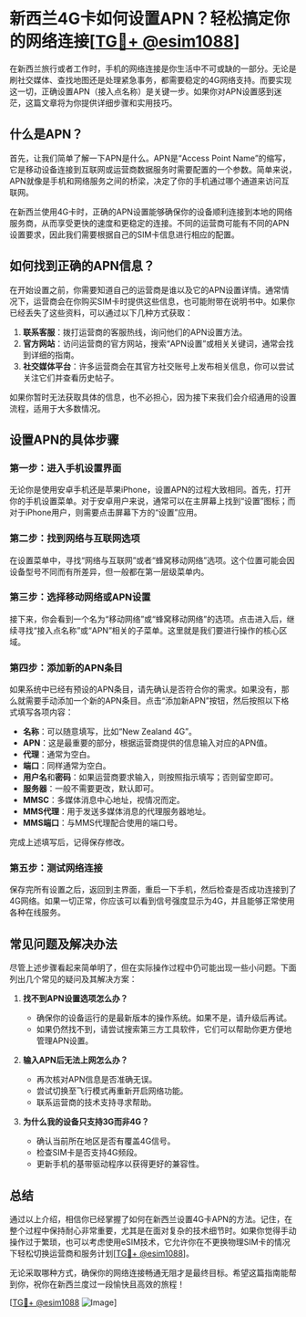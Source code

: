 # 新西兰4G卡如何设置APN？轻松搞定你的网络连接[[TG💪+ @esim1088](https://t.me/s/esim1088)]

在新西兰旅行或者工作时，手机的网络连接是你生活中不可或缺的一部分。无论是刷社交媒体、查找地图还是处理紧急事务，都需要稳定的4G网络支持。而要实现这一切，正确设置APN（接入点名称）是关键一步。如果你对APN设置感到迷茫，这篇文章将为你提供详细步骤和实用技巧。

## 什么是APN？

首先，让我们简单了解一下APN是什么。APN是“Access Point Name”的缩写，它是移动设备连接到互联网或运营商数据服务时需要配置的一个参数。简单来说，APN就像是手机和网络服务之间的桥梁，决定了你的手机通过哪个通道来访问互联网。

在新西兰使用4G卡时，正确的APN设置能够确保你的设备顺利连接到本地的网络服务商，从而享受更快的速度和更稳定的连接。不同的运营商可能有不同的APN设置要求，因此我们需要根据自己的SIM卡信息进行相应的配置。

## 如何找到正确的APN信息？

在开始设置之前，你需要知道自己的运营商是谁以及它的APN设置详情。通常情况下，运营商会在你购买SIM卡时提供这些信息，也可能附带在说明书中。如果你已经丢失了这些资料，可以通过以下几种方式获取：

1. **联系客服**：拨打运营商的客服热线，询问他们的APN设置方法。
2. **官方网站**：访问运营商的官方网站，搜索“APN设置”或相关关键词，通常会找到详细的指南。
3. **社交媒体平台**：许多运营商会在其官方社交账号上发布相关信息，你可以尝试关注它们并查看历史帖子。

如果你暂时无法获取具体的信息，也不必担心，因为接下来我们会介绍通用的设置流程，适用于大多数情况。

## 设置APN的具体步骤

### 第一步：进入手机设置界面

无论你是使用安卓手机还是苹果iPhone，设置APN的过程大致相同。首先，打开你的手机设置菜单。对于安卓用户来说，通常可以在主屏幕上找到“设置”图标；而对于iPhone用户，则需要点击屏幕下方的“设置”应用。

### 第二步：找到网络与互联网选项

在设置菜单中，寻找“网络与互联网”或者“蜂窝移动网络”选项。这个位置可能会因设备型号不同而有所差异，但一般都在第一层级菜单内。

### 第三步：选择移动网络或APN设置

接下来，你会看到一个名为“移动网络”或“蜂窝移动网络”的选项。点击进入后，继续寻找“接入点名称”或“APN”相关的子菜单。这里就是我们要进行操作的核心区域。

### 第四步：添加新的APN条目

如果系统中已经有预设的APN条目，请先确认是否符合你的需求。如果没有，那么就需要手动添加一个新的APN条目。点击“添加新APN”按钮，然后按照以下格式填写各项内容：

- **名称**：可以随意填写，比如“New Zealand 4G”。
- **APN**：这是最重要的部分，根据运营商提供的信息输入对应的APN值。
- **代理**：通常为空白。
- **端口**：同样通常为空白。
- **用户名**和**密码**：如果运营商要求输入，则按照指示填写；否则留空即可。
- **服务器**：一般不需要更改，默认即可。
- **MMSC**：多媒体消息中心地址，视情况而定。
- **MMS代理**：用于发送多媒体消息的代理服务器地址。
- **MMS端口**：与MMS代理配合使用的端口号。

完成上述填写后，记得保存修改。

### 第五步：测试网络连接

保存完所有设置之后，返回到主界面，重启一下手机，然后检查是否成功连接到了4G网络。如果一切正常，你应该可以看到信号强度显示为4G，并且能够正常使用各种在线服务。

## 常见问题及解决办法

尽管上述步骤看起来简单明了，但在实际操作过程中仍可能出现一些小问题。下面列出几个常见的疑问及其解决方案：

1. **找不到APN设置选项怎么办？**
   - 确保你的设备运行的是最新版本的操作系统。如果不是，请升级后再试。
   - 如果仍然找不到，请尝试搜索第三方工具软件，它们可以帮助你更方便地管理APN设置。

2. **输入APN后无法上网怎么办？**
   - 再次核对APN信息是否准确无误。
   - 尝试切换至飞行模式再重新开启网络功能。
   - 联系运营商的技术支持寻求帮助。

3. **为什么我的设备只支持3G而非4G？**
   - 确认当前所在地区是否有覆盖4G信号。
   - 检查SIM卡是否支持4G频段。
   - 更新手机的基带驱动程序以获得更好的兼容性。

## 总结

通过以上介绍，相信你已经掌握了如何在新西兰设置4G卡APN的方法。记住，在整个过程中保持耐心非常重要，尤其是在面对复杂的技术细节时。如果你觉得手动操作过于繁琐，也可以考虑使用eSIM技术，它允许你在不更换物理SIM卡的情况下轻松切换运营商和服务计划[[TG💪+ @esim1088](https://t.me/s/esim1088)]。

无论采取哪种方式，确保你的网络连接畅通无阻才是最终目标。希望这篇指南能帮到你，祝你在新西兰度过一段愉快且高效的旅程！

[[TG💪+ @esim1088](https://t.me/s/esim1088) ![Image](https://i.postimg.cc/4NQfJmqS/Snipaste-2025-05-13-00-14-12.png)]